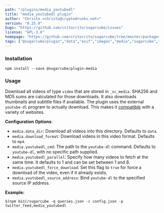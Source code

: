 ```yaml
---
path: "/plugins/media_youtubedl"
title: "media_youtubedl plugin"
author: "Christo <christo@cryptodrunks.net>"
version: "0.25.0"
bugs: "https://github.com/critocrito/sugarcube/issues"
license: "GPL-3.0"
homepage: "https://github.com/critocrito/sugarcube/tree/master/packages/plugin-media#readme"
tags: ["@sugarcube/plugin","data","exif","images","media","sugarcube","sugarcube plugin","sugarcube-plugin","transformation"]
---
```


### Installation

    npm install --save @sugarcube/plugin-media


### Usage

Download all videos of type `video` that are stored in `_sc_media`. SHA256 and MD5 sums are calculated for those downloads. It also downloads thumbnails and subtitle files if available. The plugin uses the external `youtube-dl` program to actually download. This makes it [compatible](https://rg3.github.io/youtube-dl/supportedsites.html) with a variety of websites.

**Configuration Options**:

-   `media.data_dir`: Download all videos into this directory. Defaults to `data`.
-   `media.download_format`: Download videos in this video format. Defaults to `mp4`.
-   `media.youtubedl_cmd`: The path to the `youtube-dl` command. Defaults to `youtube-dl`, with no specific path supplied.
-   `media.youtubedl_parallel`: Specify how many videos to fetch at the same time. It defaults to 1 and can be set between 1 and 8.
-   `media.youtubedl_force_download`: Set this flag to `true` for force a download of the video, even if it already exists.
-   `media.youtubedl_source_address`: Bind `youtube-dl` to the specified source IP address.

**Example:**

    $(npm bin)/sugarcube -q queries.json -c config.json -p twitter_feed,media_youtubedl
